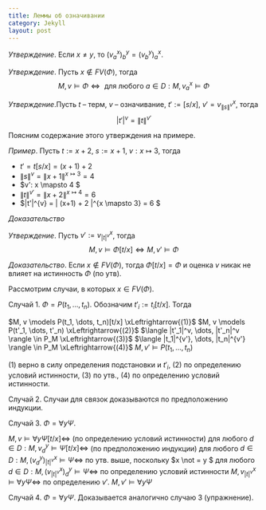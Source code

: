 ```yaml
---
title: Леммы об означивании
category: Jekyll
layout: post
---
```


*Утверждение*. Если $x \not = y$, то $(v^x_a)^y_b = (v^y_b)^x_a$. 

*Утверждение*. Пусть $x \not \in FV(\Phi)$, тогда  
$$M, v \models \Phi \Leftrightarrow \text{ для любого } a \in D: M, v^x_a \models \Phi $$

*Утверждение*.Пусть $t$ – терм, $v$ – означивание, $t':=[s/x]$, $v'=v^x_{\|s\|^v}$, тогда
$$|t'|^v = \|t\|^{v'}$$

Поясним содержание этого утверждения на примере.

*Пример*. Пусть $t:= x + 2$, $s:= x + 1$, $v: x \mapsto 3$, тогда
* $t'= t[s/x]= (x + 1) + 2$
* $\|s\|^v = \|x+1\|^{x \mapsto 3} = 4$
* $v': x \mapsto 4 $
* $\|t\|^{v'}= \|x + 2\|^{x \mapsto 4} = 6$
* $\|t'\|^{v} = \| (x+1) + 2 \|^{x \mapsto 3} = 6 $

*Доказательство* 

*Утверждение*.
Пусть $v':= v^x_{|t|^v}$, тогда
$$M, v \models \Phi [t/x] \iff M, v' \models \Phi$$

*Доказательство*. Если $x \not \in FV(\Phi)$, тогда $\Phi[t/x] = \Phi$ и оценка  $v$ никак не влияет на истинность $\Phi$ (по утв).

Рассмотрим случаи, в которых $x \in FV(\Phi)$.

Случай 1. $\Phi = P(t_1, \dots, t_n)$.  Обозначим $t'_i:=t_i[t/x]$. Тогда

$M, v \models P(t_1, \dots, t_n)[t/x] \xLeftrightarrow{(1)}$
$M, v \models P(t'_1, \dots, t'_n) \xLeftrightarrow{(2)}$ 
$\langle  |t'_1|^v, \dots, |t'_n|^v \rangle \in P_M  \xLeftrightarrow{(3)}$
$\langle  |t_1|^{v'}, \dots, |t_n|^{v'} \rangle \in P_M  \xLeftrightarrow{(4)}$ 
$M, v' \models P(t_1, \dots, t_n)$

$(1)$ верно в силу определения подстановки и $t'_i$, $(2)$ по определению условий истинности, $(3)$ по утв., $(4)$ по определению условий истинности.

Случай 2. Случаи для связок доказываются по предположению индукции.

Случай 3. $\Phi = \forall y \Psi$. 

$M, v \models \forall y \Psi [t/x] \Leftrightarrow$ (по определению условий истинности)
для любого $d \in D: M, v^y_d \models \Psi [t/x]  \Leftrightarrow$ (по предположению индукции)
для любого $d \in D: M, (v^y_d)^x_{|t|^v} \models \Psi \Leftrightarrow$ по утв. выше, поскольку $x \not = y $
для любого $d \in D: M, (v^x_{|t|^v})^y_d \models \Psi \Leftrightarrow$ по определению условий истинности
$M, v^x_{|t|^v} \models \forall y \Psi \Leftrightarrow$ по определению $v'$.
$M, v' \models \forall y \Psi$ 

Случай 4. $\Phi = \forall y \Psi$.  Доказывается аналогично случаю 3 (упражнение).
